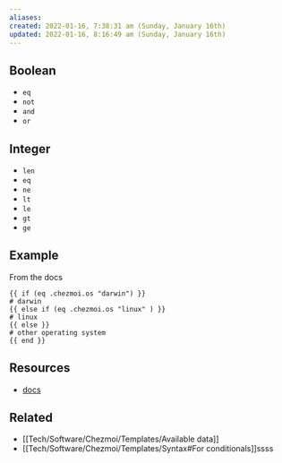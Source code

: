 ```yaml
---
aliases: 
created: 2022-01-16, 7:38:31 am (Sunday, January 16th)
updated: 2022-01-16, 8:16:49 am (Sunday, January 16th)
---
```


## Boolean
- `eq`
- `not`
- `and`
- `or`

## Integer
- `len`
- `eq`
- `ne`
- `lt`
- `le`
- `gt`
- `ge`

## Example
From the docs
```
{{ if (eq .chezmoi.os "darwin") }}
# darwin
{{ else if (eq .chezmoi.os "linux" ) }}
# linux
{{ else }}
# other operating system
{{ end }}
```

## Resources
- [docs](https://www.chezmoi.io/docs/templating/#simple-logic)

## Related
- [[Tech/Software/Chezmoi/Templates/Available data]]
- [[Tech/Software/Chezmoi/Templates/Syntax#For conditionals]]ssss